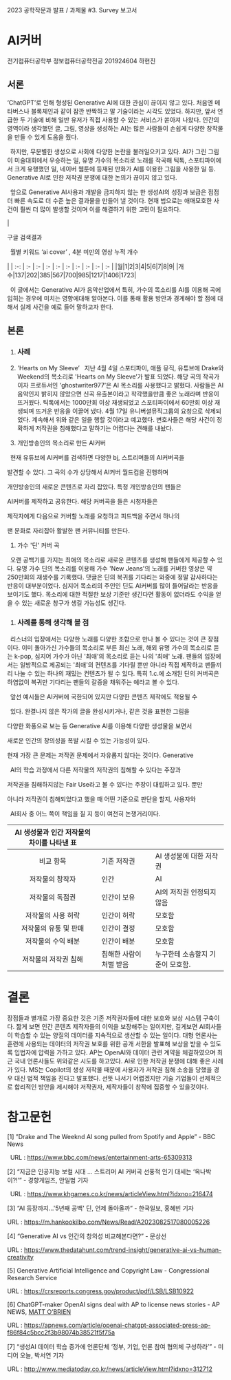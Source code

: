 ﻿
2023 공학작문과 발표 / 과제물 #3. Survey 보고서 
# <a name="_h1iacl75ms3q"></a>AI커버
전기컴퓨터공학부 정보컴퓨터공학전공 201924604 하현진
## <a name="_9dcxec1hr1jv"></a>서론
‘ChatGPT’로 인해 형성된 Generative AI에 대한 관심이 끊이지 않고 있다. 처음엔 메타버스나 블록체인과 같이 잠깐 반짝하고 말 기술이라는 시각도 있었다. 하지만, 앞서 언급한 두 기술에 비해 일반 유저가 직접 사용할 수 있는 서비스가 쏟아져 나왔다. 인간의 영역이라 생각했던 글, 그림, 영상을 생성하는 AI는 많은 사람들이 손쉽게 다양한 창작물을 만들 수 있게 도움을 줬다.

` `하지만, 무분별한 생성으로 사회에 다양한 논란을 불러일으키고 있다. AI가 그린 그림이 미술대회에서 우승하는 일, 유명 가수의 목소리로 노래를 작곡해 틱톡, 스포티파이에서 크게 유행했던 일, 네이버 웹툰에 등재된 만화가 AI를 이용한 그림을 사용한 일 등. Generative AI로 인한 저작권 분쟁에 대한 논의가 끊이지 않고 있다. 

` `앞으로 Generative AI사용과 개발을 금지하지 않는 한 생성AI의 성장과 보급은 점점 더 빠른 속도로 더 수준 높은 결과물을 만들어 낼 것이다. 현재 법으로는 애매모호한 사건이 훨씬 더 많이 발생할 것이며 이를 해결하기 위한 고민이 필요하다. 


|<p>구글 검색결과</p><p>` `월별 키워드 ‘ai cover’ , 4분 미만의 영상 누적 개수</p>|
| :-: | :- | :- | :- | :- | :- | :- | :- | :- | :- |
|월|1|2|3|4|5|6|7|8|9|
|개수|137|202|385|567|700|985|1217|1406|1723|


` `이 글에서는 Generative AI가 음악산업에서 특히, 가수의 목소리를 AI를 이용해 곡에 입히는 경우에 미치는 영향에대해 알아본다. 이를 통해 활용 방안과 경계해야 할 점에 대해서 실제 사건을 예로 들어 말하고자 한다.

## <a name="_71oqp14yc6u2"></a>본론
1. ### <a name="_y6isw18d6x8q"></a>사례
1. 'Hearts on My Sleeve’
   ` `지난 4월 4일 스포티파이, 애플 뮤직, 유튜브에 Drake와 Weekend의 목소리로 'Hearts on My Sleeve’가 발표 되었다. 해당 곡의 작곡가이자 프로듀서인 'ghostwriter977’은 AI 목소리를 사용했다고 밝혔다. 사람들은  AI음악인지 밝히지 않았으면 신곡 유출본이라고 착각했을만큼 좋은 노래라며 반응이 뜨거웠다. 틱톡에서는 1000만회 이상 재생되었고 스포티파이에서 60만회 이상 재생되며 뜨거운 반응을 이끌어 냈다.  4월 17일 유니버셜뮤직그룹의 요청으로 삭제되었다. 계속해서 위와 같은 일을 행할 것이라고 예고했다. 변호사들은 해당 사건이 정확하게 저작권을 침해했다고 말하기는 어렵다는 견해를 내놨다.

1. 개인방송인의 목소리로 만든 AI커버

` `현재 유튜브에 AI커버를 검색하면 다양한 bj, 스트리머들의 AI커버곡을

발견할 수 있다. 그 곡의 수가 상당해서 AI커버 월드컵을 진행하며 

개인방송인의 새로운 콘텐츠로 자리 잡았다. 특정 개인방송인의 팬들은 

AI커버를 제작하고 공유한다. 해당 커버곡을 들은 시청자들은 

제작자에게 다음으로 커버할 노래를 요청하고 피드백을 주면서 하나의 

팬 문화로 자리잡아 활발한 팬 커뮤니티를 만든다.

1. 가수 '딘' 커버 곡

` `오랜 공백기를 가지는 최애의 목소리로 새로운 콘텐츠를 생성해 팬들에게 제공할 수 있다. 유명 가수 딘의 목소리를 이용해 가수 'New Jeans'의 노래를 커버한 영상은 약 250만회의 재생수를 기록했다. 댓글은 딘의 복귀를 기다리는 와중에 정말 감사하다는 반응이 대부분이었다. 심지어 목소리의 주인인 딘도 AI커버를 많이 들어달라는 반응을 보이기도 했다. 목소리에 대한 적절한 보상 기준만 생긴다면 활동이 없더라도 수익을 얻을 수 있는 새로운 창구가 생길 가능성도 생긴다.
1. ### <a name="_mi8g2ys0h742"></a>사례를 통해 생각해 볼 점
` `리스너의 입장에서는 다양한 노래를 다양한 조합으로 만나 볼 수 있다는 것이 큰 장점이다. 이미 돌아가신 가수들의 목소리로 부른 최신 노래, 해외 유명 가수의 목소리로 듣는 k-pop, 심지어 가수가 아닌 '최애'의 목소리로 듣는 나의 '최애' 노래. 팬들의 입장에서는 일방적으로 제공되는 '최애'의 컨텐츠를 기다릴 뿐만 아니라 직접 제작하고 팬들끼리 나눌 수 있는 하나의 재밌는 컨텐츠가 될 수 있다. 특히 1.c.에 소개된 딘의 커버곡은 하염없이 복귀만 기다리는 팬들의 갈증을 채워주는 예라고 볼 수 있다.

` `앞선 예시들은 AI커버에 국한되어 있지만 다양한 콘텐츠 제작에도 적용될 수 

` `있다. 	완결나지 않은 작가의 글을 완성시키거나, 같은 것을 표현한 그림을 

다양한 화풍으로 보는 등 Generative AI를 이용해 다양한 생성물을 보면서

새로운 인간의 창의성을 폭발 시킬 수 있는 가능성이 있다.



현재 가장 큰 문제는 저작권 문제에서 자유롭지 않다는 것이다. Generative

` `AI의 학습 과정에서 다른 저작물의 저작권의 침해할 수 있다는 주장과 

저작권을 침해하지않는 Fair Use라고 볼 수 있다는 주장이 대립하고 있다. 뿐만 

아니라 저작권이 침해되었다고 했을 때 어떤 기준으로 판단을 할지, 사용자와 

` `AI회사 중 어느 쪽이 책임을 질 지 등이 여전히 논쟁거리이다.

|AI 생성물과 인간 저작물의 차이를 나타낸 표|||
| :-: | :- | :- |
|비교 항목|기존 저작권|AI 생성물에 대한 저작권|
|저작물의 창작자|인간|AI|
|저작물의 독점권|인간이 보유|AI의 저작권 인정되지 않음|
|저작물의 사용 허락|인간이 허락|모호함|
|저작물의 유통 및 판매|인간이 결정|모호함|
|저작물의 수익 배분|인간이 배분|모호함|
|저작물의 저작권 침해|침해한 사람이 처벌 받음|누구한테 소송할지 기준이 모호함.|
# <a name="_8fi9tt8yuy1x"></a>결론
장점들과 별개로 가장 중요한 것은 기존 저작권자들에 대한 보호와 보상 시스템 구축이다. 짧게 보면 인간 콘텐츠 제작자들의 이익을 보장해주는 일이지만, 길게보면 AI회사들이 학습할 수 있는 양질의 데이터를 지속적으로 생산할 수 있는 일이다. 대형 언론사는 훈련에 사용되는 데이터의 저작권 보호를 위한 공개 서한을 발표해 보상을 받을 수 있도록 입법자에 압력을 가하고 있다. AP는 OpenAI와 데이터 관련 계약을 체결하였으며 최근 국내 언론사들도 위와같은 시도를 하고있다. AI로 인한 저작권 분쟁에 대해 좋은 사례가 있다. MS는 Copilot의 생성 저작물 때문에 사용자가 저작권 침해 소송을 당했을 경우 대신 법적 책임을 진다고 발표했다. 선뜻 나서기 어렵겠지만 기술 기업들이 선제적으로 합리적인 방안을 제시해야 저작권자, 제작자들이 창작에 집중할 수 있을것이다.

#
# <a name="_wb3q3h2wgx6c"></a><a name="_962fgvtqp9ty"></a>참고문헌
[1] ”Drake and The Weeknd AI song pulled from Spotify and Apple” - BBC News

` `URL :  <https://www.bbc.com/news/entertainment-arts-65309313>

[2] “지금은 인공지능 보컬 시대 … 스트리머 AI 커버곡 선풍적 인기 대세는 ‘옥나박이?!’” - 경향게임즈, 안일범 기자

` `URL :  <https://www.khgames.co.kr/news/articleView.html?idxno=216474>

[3] “AI 등장까지...'5년째 공백' 딘, 언제 돌아올까“ - 한국일보, 홍혜빈 기자 

URL : <https://m.hankookilbo.com/News/Read/A2023082517080005226>

[4] “Generative AI vs 인간의 창의성 비교해본다면?” - 문상선

URL : <https://www.thedatahunt.com/trend-insight/generative-ai-vs-human-creativity>

[5] Generative Artificial Intelligence and Copyright Law - Congressional Research Service

URL : <https://crsreports.congress.gov/product/pdf/LSB/LSB10922>

[6]  ChatGPT-maker OpenAI signs deal with AP to license news stories - AP NEWS, [MATT O’BRIEN](https://apnews.com/author/matt-obrien)

URL : <https://apnews.com/article/openai-chatgpt-associated-press-ap-f86f84c5bcc2f3b98074b38521f5f75a>

[7] “생성AI 데이터 학습 증가에 언론단체 ‘정부, 기업, 언론 참여 협의체 구성하라’” - 미디어 오늘, 박서연 기자

URL : <http://www.mediatoday.co.kr/news/articleView.html?idxno=312712>






